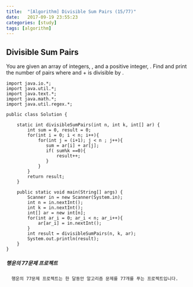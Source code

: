 ```yaml
---
title:  "[Algorithm] Divisible Sum Pairs (15/77)"
date:   2017-09-19 23:55:23
categories: [study]
tags: [algorithm]
---
```

## Divisible Sum Pairs
You are given an array of  integers, , and a positive integer, . Find and print the number of pairs where  and  +  is divisible by .

```
import java.io.*;
import java.util.*;
import java.text.*;
import java.math.*;
import java.util.regex.*;

public class Solution {

    static int divisibleSumPairs(int n, int k, int[] ar) {
        int sum = 0, result = 0;
        for(int i = 0; i < n; i++){
            for(int j = (i+1); j < n ; j++){
               sum = ar[i] + ar[j];
               if( sum%k ==0){
                   result++;
               }
            }
        }
        return result;
    }

    public static void main(String[] args) {
        Scanner in = new Scanner(System.in);
        int n = in.nextInt();
        int k = in.nextInt();
        int[] ar = new int[n];
        for(int ar_i = 0; ar_i < n; ar_i++){
            ar[ar_i] = in.nextInt();
        }
        int result = divisibleSumPairs(n, k, ar);
        System.out.println(result);
    }
}
```

##### 행운의 77문제 프로젝트
```
  행운의 77문제 프로젝트는 한 달동안 알고리즘 문제를 77개를 푸는 프로젝트입니다.
```
